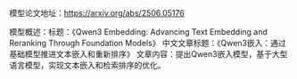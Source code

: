 模型论文地址：https://arxiv.org/abs/2506.05176

模型概述：标题：《Qwen3 Embedding: Advancing Text Embedding and Reranking Through Foundation Models》
中文文章标题：《Qwen3嵌入：通过基础模型推进文本嵌入和重新排序》
文章内容：提出Qwen3嵌入模型，基于大型语言模型，实现文本嵌入和检索排序的优化。
